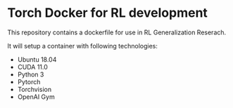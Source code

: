 # Torch Docker for RL development
This repository contains a dockerfile for use in RL Generalization Reserach.

It will setup a container with following technologies:
* Ubuntu 18.04
* CUDA 11.0
* Python 3
* Pytorch
* Torchvision
* OpenAI Gym
